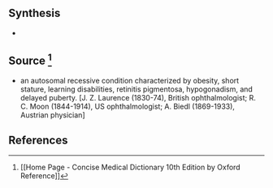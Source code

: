 ## Synthesis
- 
## Source [^1]
- an autosomal recessive condition characterized by obesity, short stature, learning disabilities, retinitis pigmentosa, hypogonadism, and delayed puberty. \[J. Z. Laurence (1830-74), British ophthalmologist; R. C. Moon (1844-1914), US ophthalmologist; A. Biedl (1869-1933), Austrian physician]
## References

[^1]: [[Home Page - Concise Medical Dictionary 10th Edition by Oxford Reference]]